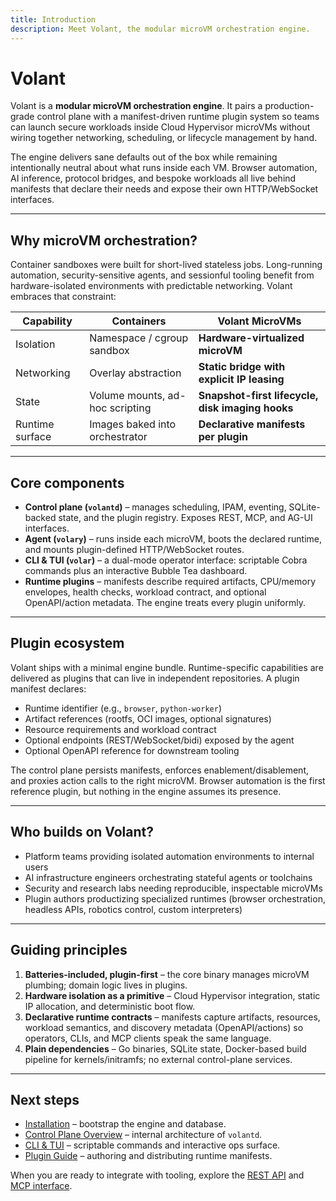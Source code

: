 ```yaml
---
title: Introduction
description: Meet Volant, the modular microVM orchestration engine.
---
```


# Volant

Volant is a **modular microVM orchestration engine**. It pairs a production-grade control plane with a manifest-driven runtime plugin system so teams can launch secure workloads inside Cloud Hypervisor microVMs without wiring together networking, scheduling, or lifecycle management by hand.

The engine delivers sane defaults out of the box while remaining intentionally neutral about what runs inside each VM. Browser automation, AI inference, protocol bridges, and bespoke workloads all live behind manifests that declare their needs and expose their own HTTP/WebSocket interfaces.

---

## Why microVM orchestration?

Container sandboxes were built for short-lived stateless jobs. Long-running automation, security-sensitive agents, and sessionful tooling benefit from hardware-isolated environments with predictable networking. Volant embraces that constraint:

| Capability | Containers | Volant MicroVMs |
| ---------- | ---------- | ---------------- |
| Isolation | Namespace / cgroup sandbox | **Hardware-virtualized microVM** |
| Networking | Overlay abstraction | **Static bridge with explicit IP leasing** |
| State | Volume mounts, ad-hoc scripting | **Snapshot-first lifecycle, disk imaging hooks** |
| Runtime surface | Images baked into orchestrator | **Declarative manifests per plugin** |

---

## Core components

- **Control plane (`volantd`)** – manages scheduling, IPAM, eventing, SQLite-backed state, and the plugin registry. Exposes REST, MCP, and AG-UI interfaces.
- **Agent (`volary`)** – runs inside each microVM, boots the declared runtime, and mounts plugin-defined HTTP/WebSocket routes.
- **CLI & TUI (`volar`)** – a dual-mode operator interface: scriptable Cobra commands plus an interactive Bubble Tea dashboard.
- **Runtime plugins** – manifests describe required artifacts, CPU/memory envelopes, health checks, workload contract, and optional OpenAPI/action metadata. The engine treats every plugin uniformly.

---

## Plugin ecosystem

Volant ships with a minimal engine bundle. Runtime-specific capabilities are delivered as plugins that can live in independent repositories. A plugin manifest declares:

- Runtime identifier (e.g., `browser`, `python-worker`)
- Artifact references (rootfs, OCI images, optional signatures)
- Resource requirements and workload contract
- Optional endpoints (REST/WebSocket/bidi) exposed by the agent
- Optional OpenAPI reference for downstream tooling

The control plane persists manifests, enforces enablement/disablement, and proxies action calls to the right microVM. Browser automation is the first reference plugin, but nothing in the engine assumes its presence.

---

## Who builds on Volant?

- Platform teams providing isolated automation environments to internal users
- AI infrastructure engineers orchestrating stateful agents or toolchains
- Security and research labs needing reproducible, inspectable microVMs
- Plugin authors productizing specialized runtimes (browser orchestration, headless APIs, robotics control, custom interpreters)

---

## Guiding principles

1. **Batteries-included, plugin-first** – the core binary manages microVM plumbing; domain logic lives in plugins.
2. **Hardware isolation as a primitive** – Cloud Hypervisor integration, static IP allocation, and deterministic boot flow.
3. **Declarative runtime contracts** – manifests capture artifacts, resources, workload semantics, and discovery metadata (OpenAPI/actions) so operators, CLIs, and MCP clients speak the same language.
4. **Plain dependencies** – Go binaries, SQLite state, Docker-based build pipeline for kernels/initramfs; no external control-plane services.

---

## Next steps

- [Installation](installation.md) – bootstrap the engine and database.
- [Control Plane Overview](../guides/control-plane.md) – internal architecture of `volantd`.
- [CLI & TUI](../guides/cli-and-tui.md) – scriptable commands and interactive ops surface.
- [Plugin Guide](../guides/plugins.md) – authoring and distributing runtime manifests.

When you are ready to integrate with tooling, explore the [REST API](../api/rest-api.md) and [MCP interface](../api/mcp.md).
